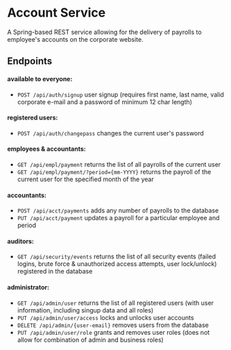 # Account Service
A Spring-based REST service allowing for the delivery of payrolls to employee's accounts on the corporate website.

## Endpoints
#### available to everyone:
* ```POST /api/auth/signup``` user signup (requires first name, last name, valid corporate e-mail and a password of minimum 12 char length)
#### registered users:
* ```POST /api/auth/changepass``` changes the current user's password
#### employees & accountants:
* ```GET /api/empl/payment``` returns the list of all payrolls of the current user
* ```GET /api/empl/payment/?period={mm-YYYY}``` returns the payroll of the current user for the specified month of the year
#### accountants:
* ```POST /api/acct/payments``` adds any number of payrolls to the database
* ```PUT /api/acct/payment``` updates a payroll for a particular employee and period
#### auditors:
* ```GET /api/security/events``` returns the list of all security events (failed logins, brute force & unauthorized access attempts, user lock/unlock) registered in the database
#### administrator:
* ```GET /api/admin/user``` returns the list of all registered users (with user information, including singup data and all roles)
* ```PUT /api/admin/user/access``` locks and unlocks user accounts
* ```DELETE /api/admin/{user-email}``` removes users from the database
* ```PUT /api/admin/user/role``` grants and removes user roles (does not allow for combination of admin and business roles)
